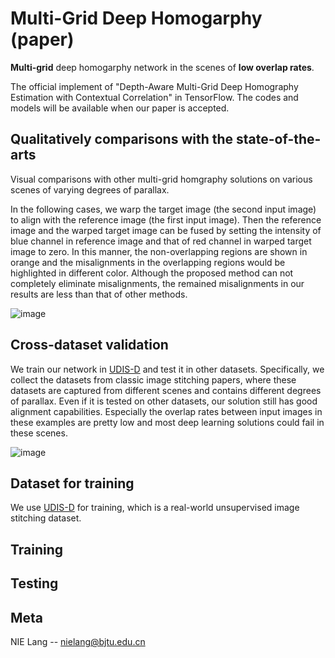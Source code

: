 # Multi-Grid Deep Homogarphy (paper)
**Multi-grid** deep homogarphy network in the scenes of **low overlap rates**. 

The official implement of "Depth-Aware Multi-Grid Deep Homography Estimation with Contextual Correlation" in TensorFlow. The codes and models will be available when our paper is accepted.

## Qualitatively comparisons with the state-of-the-arts
Visual comparisons with other multi-grid homgraphy solutions on various scenes of varying degrees of parallax. 

In the following cases, we warp the target image (the second input image) to align with the reference image (the first input image). Then the reference image and the warped target image can be fused by setting the intensity of blue channel in reference image and that of red channel in warped target image to zero. In this manner, the non-overlapping regions are shown in orange and the misalignments in the overlapping regions would be highlighted in different color. Although the proposed method can not completely eliminate misalignments, the remained misalignments in our results are less than that of other methods.

![image](https://github.com/nie-lang/Multi-Grid-Deep-Homogarphy/blob/main/figures/real_comparison.jpg)

## Cross-dataset validation
We train our network in [UDIS-D](https://github.com/nie-lang/UnsupervisedDeepImageStitching) and test it in other datasets. Specifically, we collect the datasets from classic image stitching papers, where these datasets are captured from different scenes and contains different degrees of parallax. Even if it is tested on other datasets, our solution still has good alignment capabilities. Especially the overlap rates between input images in these examples are pretty low and most deep learning solutions could fail in these scenes.

![image](https://github.com/nie-lang/Multi-Grid-Deep-Homogarphy/blob/main/figures/cross_dataset.png)

## Dataset for training 
We use [UDIS-D](https://github.com/nie-lang/UnsupervisedDeepImageStitching) for training, which is a real-world unsupervised image stitching dataset.

## Training

## Testing

## Meta
NIE Lang -- nielang@bjtu.edu.cn

